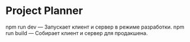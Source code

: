 # Project Planner

npm run dev — Запускает клиент и сервер в режиме разработки.
npm run build — Собирает клиент и сервер для продакшена.